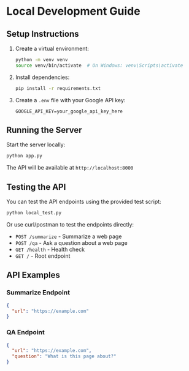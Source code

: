 # Local Development Guide

## Setup Instructions

1. Create a virtual environment:
   ```bash
   python -m venv venv
   source venv/bin/activate  # On Windows: venv\Scripts\activate
   ```

2. Install dependencies:
   ```bash
   pip install -r requirements.txt
   ```

3. Create a `.env` file with your Google API key:
   ```env
   GOOGLE_API_KEY=your_google_api_key_here
   ```

## Running the Server

Start the server locally:
```bash
python app.py
```

The API will be available at `http://localhost:8000`

## Testing the API

You can test the API endpoints using the provided test script:
```bash
python local_test.py
```

Or use curl/postman to test the endpoints directly:
- `POST /summarize` - Summarize a web page
- `POST /qa` - Ask a question about a web page
- `GET /health` - Health check
- `GET /` - Root endpoint

## API Examples

### Summarize Endpoint
```json
{
  "url": "https://example.com"
}
```

### QA Endpoint
```json
{
  "url": "https://example.com",
  "question": "What is this page about?"
}
```